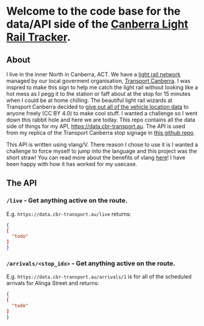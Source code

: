 # Welcome to the code base for the data/API side of the [Canberra Light Rail Tracker](https://cbr-transport.au).

## About
I live in the inner North in Canberra, ACT. We have a [light rail network](https://en.wikipedia.org/wiki/Light_rail_in_Canberra) managed by our local goverment organisation, [Transport Canberra](https://www.transport.act.gov.au/). I was inspred to make this sign to help me catch the light rail without looking like a hot mess as I pegg it to the station or faff about at the stop for 15 minutes when I could be at home chilling. The beautiful light rail wizards at Transport Canberra decided to [give out all of the vehicle location data](https://www.transport.act.gov.au/contact-us/information-for-developers) to anyone freely (CC BY 4.0) to make cool stuff. I wanted a challenge so I went down this rabbit hole and here we are today. This repo contains all the data side of things for my API, https://data.cbr-transport.au. The API is used from my replica of the Transport Canberra stop signage in [this github repo](https://github.com/flightmansam/cbr-light-rail-react).

This API is written using vlang/V. There reason I chose to use it is I wanted a challenge to force myself to jump into the language and this project was the short straw! You can read more about the benefits of vlang [here](https://vlang.io/)! I have been happy with how it has worked for my usecase.

## The API

### `/live` - Get anything active on the route.

E.g. `https://data.cbr-transport.au/live` returns:
```json
{
[
  "todo"
]
}

```



### `/arrivals/<stop_idx>` - Get anything active on the route.

E.g. `https://data.cbr-transport.au/arrivals/1` is for all of the scheduled arrivals for Alinga Street and returns:
```json
{
[
  "todo"
]
}

```
